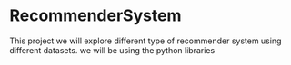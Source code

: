 # RecommenderSystem

This project we will explore different type of recommender system using different datasets.
we will be using the python libraries 

